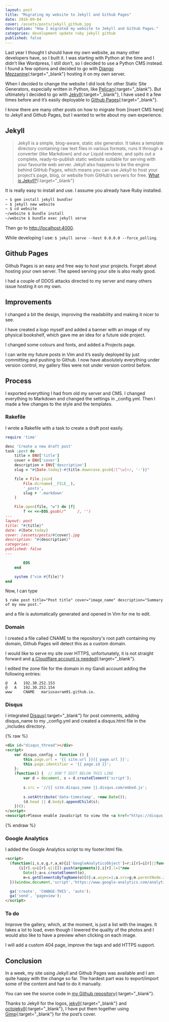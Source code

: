 ```yaml
---
layout: post
title: "Migrating my website to Jekyll and Github Pages"
date: 2016-09-04
cover: /assets/posts/jekyll_github.jpg
description: "How I migrated my website to Jekyll and Github Pages."
categories: development update ruby jekyll github
published: false
---
```


Last year I thought I should have my own website, as many other developers have, so I built it. I was starting with Python at the time and I didn’t like Wordpress, I still don’t, so I decided to use a Python CMS instead. I found a few options and decided to go with [Django Mezzanine](http://mezzanine.jupo.org){:target="_blank"} hosting it on my own server.

When I decided to change the website I did look for other Static Site Generators, especially written in Python, like [Pelican](http://getpelican.com){:target="_blank"}. But ultimately I decided to go with [Jekyll](https://jekyllrb.com){:target="_blank"}, I have used it a few times before and it’s easily deployable to [Github Pages](https://pages.github.com){:target="_blank"}.

I know there are many other posts on how to migrate from [insert CMS here] to Jekyll and Github Pages, but I wanted to write about my own experience.

## Jekyll

> Jekyll is a simple, blog-aware, static site generator. It takes a template directory containing raw text files in various formats, runs it through a converter (like Markdown) and our Liquid renderer, and spits out a complete, ready-to-publish static website suitable for serving with your favourite web server. Jekyll also happens to be the engine behind GitHub Pages, which means you can use Jekyll to host your project’s page, blog, or website from GitHub’s servers for free. [What is Jekyll?](https://jekyllrb.com/docs/home){:target="_blank"}

It is really easy to install and use. I assume you already have Ruby installed.

```bash
~ $ gem install jekyll bundler
~ $ jekyll new website
~ $ cd website
~/website $ bundle install
~/website $ bundle exec jekyll serve
```

Then go to [http://localhost:4000](http://localhost:4000).

While developing I use: ```$ jekyll serve --host 0.0.0.0 --force_polling```.

## Github Pages

Github Pages is an easy and free way to host your projects. Forget about hosting your own server. The speed serving your site is also really good.

I had a couple of DDOS attacks directed to my server and many others issue hosting it on my own.

## Improvements

I changed a bit the design, improving the readability and making it nicer to see.

I have created a logo myself and added a banner with an image of my physical bookshelf, which gave me an idea for a future side project.

I changed some colours and fonts, and added a Projects page.

I can write my future posts in Vim and it’s easily deployed by just committing and pushing to Github. I now have absolutely everything under version control, my gallery files were not under version control before.

## Process

I exported everything I had from old my server and CMS. I changed everything to Markdown and changed the settings in _config.yml. Then I made a few changes to the style and the templates.

### Rakefile

I wrote a Rakefile with a task to create a draft post easily.

```ruby
require 'time'

desc 'Create a new draft post'
task :post do
    title = ENV['title']	
    cover = ENV['cover']
    description = ENV['description']
    slug = "#{Date.today}-#{title.downcase.gsub(/[^\w]+/, '-')}"

    file = File.join(
        File.dirname(__FILE__),
        '_posts',
        slug + '.markdown'
    )

    File.open(file, "w") do |f|
        f << <<-EOS.gsub(/^     /, '')
---
layout: post
title: "#{title}"
date: #{Date.today}
cover: /assets/posts/#{cover}.jpg
description: "#{description}"
categories:
published: false
---

        EOS
    end

    system ("vim #{file}")
end
```
Now, I can type

```
$ rake post title="Post title" cover="image_name" description="Summary of my new post."
```

and a file is automatically generated and opened in Vim for me to edit.

### Domain

I created a file called CNAME to the repository's root path containing my domain, Github Pages will detect this as a custom domain.

I would like to serve my site over HTTPS, unfortunately, it is not straight forward and [a Cloudflare account is needed](https://sheharyar.me/blog/free-ssl-for-github-pages-with-custom-domains){:target="_blank"}.

I edited the zone file for the domain in my Gandi account adding the following entries:

```
@ 	A 	192.30.252.153
@ 	A 	192.30.252.154
www 	CNAME 	mariusavram91.github.io.
```

### Disqus

I integrated [Disqus](https://disqus.com/admin/universalcode){:target="_blank"} for post comments, adding disqus_name to my _config.yml and created a disqus.html file in the _includes directory.

{% raw %}
```html
<div id="disqus_thread"></div>
<script>
    var disqus_config = function () {
        this.page.url = '{{ site.url }}{{ page.url }}';
        this.page.identifier = '{{ page.id }}';
    };
    (function() {  // DON'T EDIT BELOW THIS LINE
        var d = document, s = d.createElement('script');
        
        s.src = '//{{ site.disqus_name }}.disqus.com/embed.js';
        
        s.setAttribute('data-timestamp', +new Date());
        (d.head || d.body).appendChild(s);
    })();
</script>
<noscript>Please enable JavaScript to view the <a href="https://disqus.com/?ref_noscript" rel="nofollow">comments powered by Disqus.</a></noscript>
```
{% endraw %}

### Google Analytics

I added the Google Analytics script to my footer.html file.

```html
<script>
  (function(i,s,o,g,r,a,m){i['GoogleAnalyticsObject']=r;i[r]=i[r]||function(){
      (i[r].q=i[r].q||[]).push(arguments)},i[r].l=1*new
        Date();a=s.createElement(o),
        m=s.getElementsByTagName(o)[0];a.async=1;a.src=g;m.parentNode.insertBefore(a,m)
  })(window,document,'script','https://www.google-analytics.com/analytics.js','ga');

  ga('create', 'CHANGE-THIS', 'auto');
  ga('send', 'pageview');
</script>
```

### To do

Improve the gallery, which, at the moment, is just a list with the images. It takes a lot to load, even though I lowered the quality of the photos and I would also like to have a preview when clicking on each image.

I will add a custom 404 page, improve the tags and add HTTPS support.

## Conclusion

In a week, my site using Jekyll and Github Pages was available and I am quite happy with the change so far. The hardest part was to export/import some of the content and had to do it manually.

You can see the source code in [my Github repository](https://github.com/mariusavram91/mariusavram){:target="_blank"}.

Thanks to Jekyll for the logos, [jekyll](https://jekyllrb.com/img/logo-2x.png){:target="_blank"} and [octojekyll](https://jekyllrb.com/img/octojekyll.png){:target="_blank"}, I have put them together using [Gimp](http://www.gimp.org){:target="_blank"} for the post’s cover.

